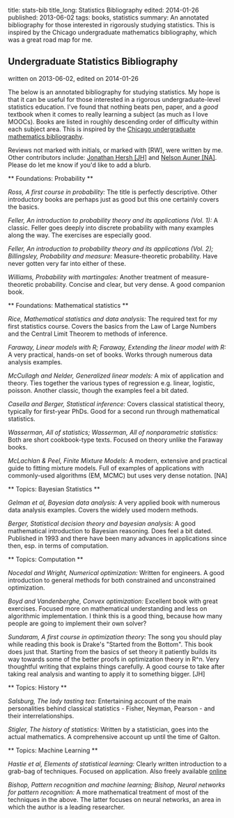 title: stats-bib
title_long: Statistics Bibliography
edited: 2014-01-26
published: 2013-06-02
tags: books, statistics
summary: An annotated bibliography for those interested in rigorously studying statistics. This is inspired by the Chicago undergraduate mathematics bibliography, which was a great road map for me.

## Undergraduate Statistics Bibliography ##
written on 2013-06-02, edited on 2014-01-26

The below is an annotated bibliography for studying statistics. My hope is that it can be useful for those interested in a rigorous undergraduate-level statistics education. I've found that nothing beats pen, paper, and a *good* textbook when it comes to really learning a subject (as much as I love MOOCs). Books are listed in roughly descending order of difficulty within each subject area. This is inspired by the [Chicago undergraduate mathematics bibliography](http://www.ocf.berkeley.edu/~abhishek/chicmath.htm). 

Reviews not marked with initials, or marked with [RW], were written by me. Other contributors include: [Jonathan Hersh [JH]](https://twitter.com/jonhersh_) and [Nelson Auner [NA]](nelsonauner.com). Please do let me know if you'd like to add a blurb.

** Foundations: Probability **

*Ross, A first course in probability:* The title is perfectly descriptive. Other introductory books are perhaps just as good but this one certainly covers the basics.

*Feller, An introduction to probability theory and its applications (Vol. 1):* A classic. Feller goes deeply into discrete probability with many examples along the way. The exercises are especially good.

*Feller, An introduction to probability theory and its applications (Vol. 2); Billingsley, Probability and measure:* Measure-theoretic probability. Have never gotten very far into either of these. 

*Williams, Probability with martingales:* Another treatment of measure-theoretic probability. Concise and clear, but very dense. A good companion book.

** Foundations: Mathematical statistics **

*Rice, Mathematical statistics and data analysis:* The required text for my first statistics course. Covers the basics from the Law of Large Numbers and the Central Limit Theorem to methods of inference.

*Faraway, Linear models with R; Faraway, Extending the linear model with R:* A very practical, hands-on set of books. Works through numerous data analysis examples.

*McCullagh and Nelder, Generalized linear models:* A mix of application and theory. Ties together the various types of regression e.g. linear, logistic, poisson. Another classic, though the examples feel a bit dated.

*Casella and Berger, Statistical inference:* Covers classical statistical theory, typically for first-year PhDs. Good for a second run through mathematical statistics.

*Wasserman, All of statistics; Wasserman, All of nonparametric statistics:* Both are short cookbook-type texts. Focused on theory unlike the Faraway books.

*McLachlan & Peel, Finite Mixture Models:* A modern, extensive and practical guide to fitting mixture models. Full of examples of applications with commonly-used algorithms (EM, MCMC) but uses very dense notation. [NA]

** Topics: Bayesian Statistics **

*Gelman et al, Bayesian data analysis:* A very applied book with numerous data analysis examples. Covers the widely used modern methods.

*Berger, Statistical decision theory and bayesian analysis:* A good mathematical introduction to Bayesian reasoning. Does feel a bit dated. Published in 1993 and there have been many advances in applications since then, esp. in terms of computation.

** Topics: Computation **

*Nocedal and Wright, Numerical optimization:* Written for engineers. A good introduction to general methods for both constrained and unconstrained optimization.

*Boyd and Vandenberghe, Convex optimization:* Excellent book with great exercises. Focused more on mathematical understanding and less on algorithmic implementation. I think this is a good thing, because how many people are going to implement their own solver?

*Sundaram, A first course in optimization theory:* The song you should play while reading this book is Drake's "Started from the Bottom". This book does just that. Starting from the basics of set theory it patiently builds its way towards some of the better proofs in optimization theory in R^n. Very thoughtful writing that explains things carefully. A good course to take after taking real analysis and wanting to apply it to something bigger. [JH]

** Topics: History **

*Salsburg, The lady tasting tea:* Entertaining account of the main personalities behind classical statistics - Fisher, Neyman, Pearson - and their interrelationships.

*Stigler, The history of statistics:* Written by a statistician, goes into the actual mathematics. A comprehensive account up until the time of Galton.  

** Topics: Machine Learning **

*Hastie et al, Elements of statistical learning:* Clearly written introduction to a grab-bag of techniques. Focused on application. Also freely available [online](http://statweb.stanford.edu/~tibs/ElemStatLearn/)

*Bishop, Pattern recognition and machine learning; Bishop, Neural networks for pattern recognition:* A more mathematical treatment of most of the techniques in the above. The latter focuses on neural networks, an area in which the author is a leading researcher.
